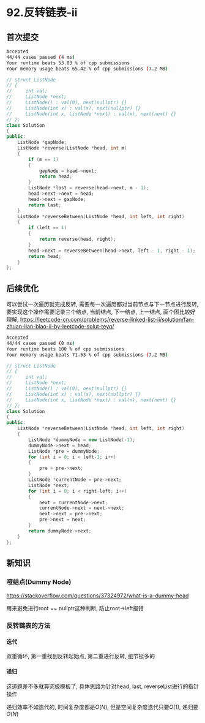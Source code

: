 # 92.反转链表-ii

## 首次提交

```sh
Accepted
44/44 cases passed (4 ms)
Your runtime beats 53.03 % of cpp submissions
Your memory usage beats 65.42 % of cpp submissions (7.2 MB)
```

```c++
// struct ListNode
// {
//     int val;
//     ListNode *next;
//     ListNode() : val(0), next(nullptr) {}
//     ListNode(int x) : val(x), next(nullptr) {}
//     ListNode(int x, ListNode *next) : val(x), next(next) {}
// };
class Solution
{
public:
    ListNode *gapNode;
    ListNode *reverse(ListNode *head, int m)
    {
        if (m == 1)
        {
            gapNode = head->next;
            return head;
        }
        ListNode *last = reverse(head->next, m - 1);
        head->next->next = head;
        head->next = gapNode;
        return last;
    }
    ListNode *reverseBetween(ListNode *head, int left, int right)
    {
        if (left == 1)
        {
            return reverse(head, right);
        }
        head->next = reverseBetween(head->next, left - 1, right - 1);
        return head;
    }
};
```

## 后续优化

可以尝试一次遍历就完成反转, 需要每一次遍历都对当前节点与下一节点进行反转, 要实现这个操作需要记录三个结点, 当前结点, 下一结点, 上一结点, 画个图比较好理解, <https://leetcode-cn.com/problems/reverse-linked-list-ii/solution/fan-zhuan-lian-biao-ii-by-leetcode-solut-teyq/>

```sh
Accepted
44/44 cases passed (0 ms)
Your runtime beats 100 % of cpp submissions
Your memory usage beats 71.53 % of cpp submissions (7.2 MB)
```

```c++
// struct ListNode
// {
//     int val;
//     ListNode *next;
//     ListNode() : val(0), next(nullptr) {}
//     ListNode(int x) : val(x), next(nullptr) {}
//     ListNode(int x, ListNode *next) : val(x), next(next) {}
// };
class Solution
{
public:
    ListNode *reverseBetween(ListNode *head, int left, int right)
    {
        ListNode *dummyNode = new ListNode(-1);
        dummyNode->next = head;
        ListNode *pre = dummyNode;
        for (int i = 0; i < left-1; i++)
        {
            pre = pre->next;
        }
        ListNode *currentNode = pre->next;
        ListNode *next;
        for (int i = 0; i < right-left; i++)
        {
            next = currentNode->next;
            currentNode->next = next->next;
            next->next = pre->next;
            pre->next = next;
        }
        return dummyNode->next;
    }
};
```

## 新知识

### 哑结点(Dummy Node)

<https://stackoverflow.com/questions/37324972/what-is-a-dummy-head>

用来避免进行root == nullptr这种判断, 防止root->left报错

### 反转链表的方法

#### 迭代

双重循环, 第一重找到反转起始点, 第二重进行反转, 细节挺多的

#### 递归

这道题差不多就算究极模板了, 具体思路为针对head, last, reverseList进行的指针操作

递归效率不如迭代的, 时间复杂度都是$O(N)$, 但是空间复杂度迭代只要$O(1)$, 递归要$O(N)$
